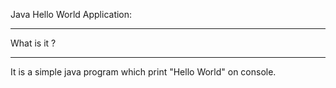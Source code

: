 Java Hello World Application:
__________________________

What is it ?
____________

It is a simple java program which print "Hello World" on console.